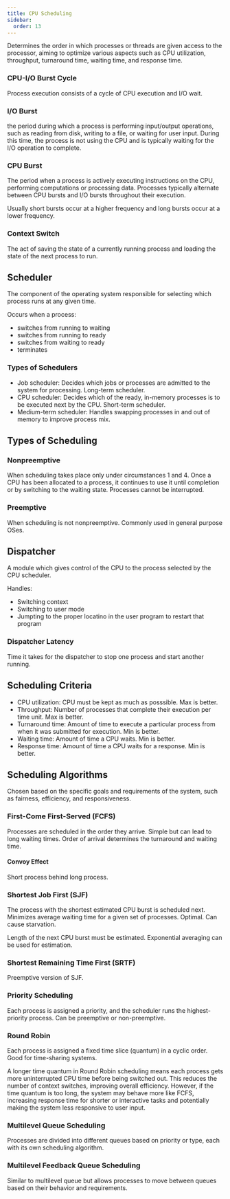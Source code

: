 ```yaml
---
title: CPU Scheduling
sidebar:
  order: 13
---
```


Determines the order in which processes or threads are given access to the processor, aiming to optimize various aspects such as CPU utilization, throughput, turnaround time, waiting time, and response time.

### CPU-I/O Burst Cycle

Process execution consists of a cycle of CPU execution and I/O wait.

### I/O Burst

the period during which a process is performing input/output operations, such as reading from disk, writing to a file, or waiting for user input. During this time, the process is not using the CPU and is typically waiting for the I/O operation to complete.

### CPU Burst

The period when a process is actively executing instructions on the CPU, performing computations or processing data. Processes typically alternate between CPU bursts and I/O bursts throughout their execution.

Usually short bursts occur at a higher frequency and long bursts occur at a lower frequency.

### Context Switch

The act of saving the state of a currently running process and loading the state of the next process to run.

## Scheduler
The component of the operating system responsible for selecting which process runs at any given time.

Occurs when a process:
- switches from running to waiting
- switches from running to ready
- switches from waiting to ready
- terminates

### Types of Schedulers

- Job scheduler: Decides which jobs or processes are admitted to the system for processing. Long-term scheduler.
- CPU scheduler: Decides which of the ready, in-memory processes is to be executed next by the CPU. Short-term scheduler. 
- Medium-term scheduler: Handles swapping processes in and out of memory to improve process mix.

## Types of Scheduling

### Nonpreemptive

When scheduling takes place only under circumstances 1 and 4. Once a CPU has been allocated to a process, it continues to use it until completion or by switching to the waiting state. Processes cannot be interrupted.

### Preemptive

When scheduling is not nonpreemptive. Commonly used in general purpose OSes.

## Dispatcher

A module which gives control of the CPU to the process selected by the CPU scheduler.

Handles:
- Switching context
- Switching to user mode
- Jumpting to the proper locatino in the user program to restart that program

### Dispatcher Latency

Time it takes for the dispatcher to stop one process and start another running.

## Scheduling Criteria

- CPU utilization: CPU must be kept as much as posssible. Max is better.
- Throughput: Number of processes that complete their execution per time unit. Max is better.
- Turnaround time: Amount of time to execute a particular process from when it was submitted for execution. Min is better.
- Waiting time: Amount of time a CPU waits. Min is better.
- Response time: Amount of time a CPU waits for a response. Min is better.

## Scheduling Algorithms

Chosen based on the specific goals and requirements of the system, such as fairness, efficiency, and responsiveness.

### First-Come First-Served (FCFS)

Processes are scheduled in the order they arrive. Simple but can lead to long waiting times. Order of arrival determines the turnaround and waiting time.

#### Convoy Effect

Short process behind long process.

### Shortest Job First (SJF)

The process with the shortest estimated CPU burst is scheduled next. Minimizes average waiting time for a given set of processes. Optimal. Can cause starvation.

Length of the next CPU burst must be estimated. Exponential averaging can be used for estimation.


### Shortest Remaining Time First (SRTF)

Preemptive version of SJF.

### Priority Scheduling

Each process is assigned a priority, and the scheduler runs the highest-priority process. Can be preemptive or non-preemptive.

### Round Robin
Each process is assigned a fixed time slice (quantum) in a cyclic order. Good for time-sharing systems.

A longer time quantum in Round Robin scheduling means each process gets more uninterrupted CPU time before being switched out. This reduces the number of context switches, improving overall efficiency. However, if the time quantum is too long, the system may behave more like FCFS, increasing response time for shorter or interactive tasks and potentially making the system less responsive to user input.

### Multilevel Queue Scheduling
Processes are divided into different queues based on priority or type, each with its own scheduling algorithm.

### Multilevel Feedback Queue Scheduling
Similar to multilevel queue but allows processes to move between queues based on their behavior and requirements.
